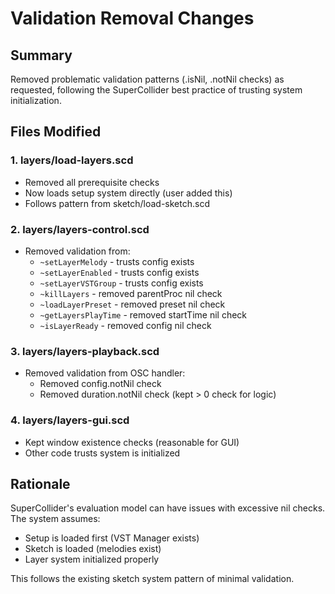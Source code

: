 # Validation Removal Changes

## Summary
Removed problematic validation patterns (.isNil, .notNil checks) as requested, following the SuperCollider best practice of trusting system initialization.

## Files Modified

### 1. layers/load-layers.scd
- Removed all prerequisite checks
- Now loads setup system directly (user added this)
- Follows pattern from sketch/load-sketch.scd

### 2. layers/layers-control.scd
- Removed validation from:
  - `~setLayerMelody` - trusts config exists
  - `~setLayerEnabled` - trusts config exists
  - `~setLayerVSTGroup` - trusts config exists
  - `~killLayers` - removed parentProc nil check
  - `~loadLayerPreset` - removed preset nil check
  - `~getLayersPlayTime` - removed startTime nil check
  - `~isLayerReady` - removed config nil check

### 3. layers/layers-playback.scd
- Removed validation from OSC handler:
  - Removed config.notNil check
  - Removed duration.notNil check (kept > 0 check for logic)

### 4. layers/layers-gui.scd
- Kept window existence checks (reasonable for GUI)
- Other code trusts system is initialized

## Rationale
SuperCollider's evaluation model can have issues with excessive nil checks. The system assumes:
- Setup is loaded first (VST Manager exists)
- Sketch is loaded (melodies exist)
- Layer system initialized properly

This follows the existing sketch system pattern of minimal validation.